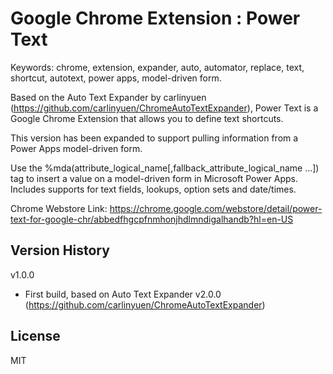 Google Chrome Extension : Power Text
=========================
Keywords: chrome, extension, expander, auto, automator, replace, text, shortcut, autotext, power apps, model-driven form.

Based on the Auto Text Expander by carlinyuen (https://github.com/carlinyuen/ChromeAutoTextExpander), Power Text is a Google Chrome Extension that allows you to define text shortcuts.

This version has been expanded to support pulling information from a Power Apps model-driven form.

Use the %mda\(attribute_logical_name\[,fallback_attribute_logical_name ...\]\) tag to insert a value on a model-driven form in Microsoft Power Apps. Includes supports for text fields, lookups, option sets and date/times.

Chrome Webstore Link:
https://chrome.google.com/webstore/detail/power-text-for-google-chr/abbedfhgcpfnmhonjhdlmndigalhandb?hl=en-US

## Version History
v1.0.0
 - First build, based on Auto Text Expander v2.0.0 (https://github.com/carlinyuen/ChromeAutoTextExpander)

## License
MIT
